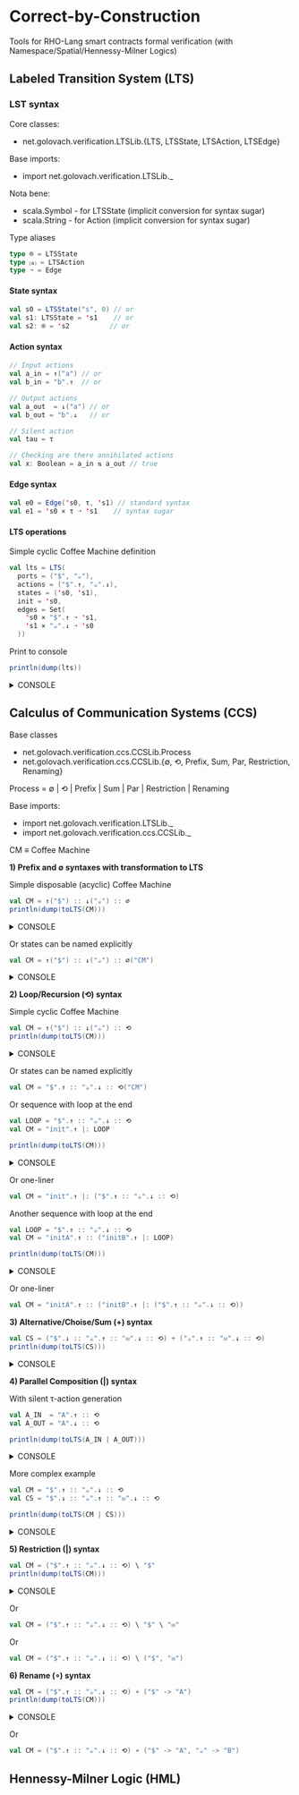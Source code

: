 # Correct-by-Construction
Tools for RHO-Lang smart contracts formal verification (with Namespace/Spatial/Hennessy-Milner Logics)

## Labeled Transition System (LTS)

### LST syntax

Core classes:
- net.golovach.verification.LTSLib.{LTS, LTSState, LTSAction, LTSEdge}

Base imports:
- import net.golovach.verification.LTSLib._

Nota bene:
- scala.Symbol - for LTSState (implicit conversion for syntax sugar)
- scala.String - for Action (implicit conversion for syntax sugar)

Type aliases
```scala
type ⌾ = LTSState
type ⒜ = LTSAction
type ➝ = Edge
```

#### State syntax
```scala
val s0 = LTSState("s", 0) // or
val s1: LTSState = 's1    // or
val s2: ⌾ = 's2          // or
```

#### Action syntax
```scala
// Input actions
val a_in = ↑("a") // or
val b_in = "b".↑  // or

// Output actions
val a_out  = ↓("a") // or
val b_out = "b".↓   // or

// Silent action
val tau = τ

// Checking are there annihilated actions
val x: Boolean = a_in ⇅ a_out // true
```

#### Edge syntax
```scala
val e0 = Edge('s0, τ, 's1) // standard syntax
val e1 = 's0 × τ ➝ 's1    // syntax sugar
```

#### LTS operations
Simple cyclic Coffee Machine definition
```scala
val lts = LTS(
  ports = ("$", "☕"),
  actions = ("$".↑, "☕".↓),
  states = ('s0, 's1),
  init = 's0,
  edges = Set(
    's0 × "$".↑ ➝ 's1,
    's1 × "☕".↓ ➝ 's0
  ))  
```

Print to console
```scala
println(dump(lts))
```
<details><summary>CONSOLE</summary>
<p>
  
```
>> ports:   {$, ☕}
>> actions: {↑$, ↓☕}
>> states:  {'s0, 's1}
>> init:    's0
>> edges:   
>>     's0 × ↑$ → 's1
>>     's1 × ↓☕ → 's0
```
</p>
</details>

## Calculus of Communication Systems (CCS)

Base classes
- net.golovach.verification.ccs.CCSLib.Process
- net.golovach.verification.ccs.CCSLib.{∅, ⟲, Prefix, Sum, Par, Restriction, Renaming}

Process = ∅ | ⟲ | Prefix | Sum | Par | Restriction | Renaming

Base imports:
- import net.golovach.verification.LTSLib._
- import net.golovach.verification.ccs.CCSLib._



CM ≡ Coffee Machine

**1) Prefix and ∅ syntaxes with transformation to LTS**

Simple disposable (acyclic) Coffee Machine
```scala
val CM = ↑("$") :: ↓("☕") :: ∅
println(dump(toLTS(CM)))
```

<details><summary>CONSOLE</summary>
<p>
  
```
>> ports:   {☕, $}
>> actions: {↓☕, ↑$}
>> states:  {'s0, 's1, 's2}
>> init:    's2
>> edges:   
>>     's1 × ↓☕ → 's0
>>     's2 × ↑$ → 's1
```  
</p>
</details>

Or states can be named explicitly
```scala
val CM = ↑("$") :: ↓("☕") :: ∅("CM")
```

<details><summary>CONSOLE</summary>
<p>

```
>> ports:   {☕, $}
>> actions: {↓☕, ↑$}
>> states:  {'CM0, 'CM1, 'CM2}
>> init:    'CM2
>> edges:   
>>     'CM1 × ↓☕ → 'CM0
>>     'CM2 × ↑$ → 'CM1
```
</p>
</details>

**2) Loop/Recursion (⟲) syntax**

Simple cyclic Coffee Machine
```scala
val CM = ↑("$") :: ↓("☕") :: ⟲
println(dump(toLTS(CM)))
```

<details><summary>CONSOLE</summary>
<p>

```
>> ports:   {☕, $}
>> actions: {↓☕, ↑$}
>> states:  {'s0, 's1}
>> init:    's1
>> edges:   
>>     's0 × ↓☕ → 's1
>>     's1 × ↑$ → 's0
```
</p>
</details>

Or states can be named explicitly
```scala
val CM = "$".↑ :: "☕".↓ :: ⟲("CM")
```

Or sequence with loop at the end
```scala
val LOOP = "$".↑ :: "☕".↓ :: ⟲
val CM = "init".↑ |: LOOP

println(dump(toLTS(CM)))
```

<details><summary>CONSOLE</summary>
<p>

```
>> ports:   {☕, $, init}
>> actions: {↓☕, ↑$, ↑init}
>> states:  {'s0, 's1, 's2}
>> init:    's2
>> edges:   
>>     's2 × ↑init → 's1
>>     's1 × ↑$ → 's0
>>     's0 × ↓☕ → 's1
```
</p>
</details>

Or one-liner
```scala
val CM = "init".↑ |: ("$".↑ :: "☕".↓ :: ⟲)
```

Another sequence with loop at the end
```scala
val LOOP = "$".↑ :: "☕".↓ :: ⟲
val CM = "initA".↑ :: ("initB".↑ |: LOOP)

println(dump(toLTS(CM)))
```

<details><summary>CONSOLE</summary>
<p>

```
>> ports:   {☕, $, initB, initA}
>> actions: {↓☕, ↑$, ↑initB, ↑initA}
>> states:  {'s0, 's1, 's2, 's3}
>> init:    's3
>> edges:   
>>     's3 × ↑initA → 's2
>>     's2 × ↑initB → 's1
>>     's1 × ↑$ → 's0
>>     's0 × ↓☕ → 's1
```
</p>
</details>

Or one-liner
```scala
val CM = "initA".↑ :: ("initB".↑ |: ("$".↑ :: "☕".↓ :: ⟲))
```

**3) Alternative/Choise/Sum (+) syntax**
```scala
val CS = ("$".↓ :: "☕".↑ :: "✉".↓ :: ⟲) + ("☕".↑ :: "✉".↓ :: ⟲)
println(dump(toLTS(CS)))
```

<details><summary>CONSOLE</summary>
<p>

```
>> ports:   {✉, ☕, $}
>> actions: {↓✉, ↑☕, ↓$}
>> states:  {'s0, 's1, 's2, 's3}
>> init:    's2
>> edges:   
>>     's1 × ↑☕ → 's0
>>     's2 × ↓$ → 's1
>>     's0 × ↓✉ → 's2
>>     's3 × ↓✉ → 's2
>>     's2 × ↑☕ → 's3
```
</p>
</details>

**4) Parallel Composition (|) syntax**

With silent τ-action generation

```scala
val A_IN  = "A".↑ :: ⟲
val A_OUT = "A".↓ :: ⟲

println(dump(toLTS(A_IN | A_OUT)))
```

<details><summary>CONSOLE</summary>
<p>

```
>> ports:   {A}
>> actions: {↑A, ↓A, τ}
>> states:  {'s0}
>> init:    's0
>> edges:   
>>     's0 × ↑A → 's0
>>     's0 × ↓A → 's0
>>     's0 × τ → 's0
```
</p>
</details>

More complex example
```scala
val CM = "$".↑ :: "☕".↓ :: ⟲
val CS = "$".↓ :: "☕".↑ :: "✉".↓ :: ⟲

println(dump(toLTS(CM | CS)))
```

<details><summary>CONSOLE</summary>
<p>
 
```
>> ports:   {☕, $, ✉}
>> actions: {↓☕, ↑☕, ↓✉, τ, ↑$, ↓$}
>> states:  {'s0, 's1, 's2, 's3, 's4, 's5}
>> init:    's5
>> edges:   
>>     's1 × τ → 's3
>>     's3 × ↓✉ → 's5
>>     's3 × ↑$ → 's0
>>     's1 × ↑☕ → 's0
>>     's4 × ↑☕ → 's3
>>     's2 × ↓$ → 's1
>>     's2 × ↓☕ → 's5
>>     's5 × ↑$ → 's2
>>     's4 × ↑$ → 's1
>>     's0 × ↓☕ → 's3
>>     's5 × τ → 's1
>>     's5 × ↓$ → 's4
>>     's0 × ↓✉ → 's2
>>     's1 × ↓☕ → 's4
``` 
</p>
</details>

**5) Restriction (|) syntax**
```scala
val CM = ("$".↑ :: "☕".↓ :: ⟲) \ "$"
println(dump(toLTS(CM)))
```

<details><summary>CONSOLE</summary>
<p>
  
```
>> ports:   {☕}
>> actions: {↓☕}
>> states:  {'s0, 's1}
>> init:    's1
>> edges:   
>>     's0 × ↓☕ → 's1
```  
</p>
</details>

Or
```scala
val CM = ("$".↑ :: "☕".↓ :: ⟲) \ "$" \ "✉"
```

Or
```scala
val CM = ("$".↑ :: "☕".↓ :: ⟲) \ ("$", "✉")
```

**6) Rename (∘) syntax**
```scala
val CM = ("$".↑ :: "☕".↓ :: ⟲) ∘ ("$" -> "A")
println(dump(toLTS(CM)))
```

<details><summary>CONSOLE</summary>
<p>

```
>> ports:   {☕, A}
>> actions: {↓☕, ↑A}
>> states:  {'s0, 's1}
>> init:    's1
>> edges:   
>>     's0 × ↓☕ → 's1
>>     's1 × ↑A → 's0
```
</p>
</details>

Or
```scala
val CM = ("$".↑ :: "☕".↓ :: ⟲) ∘ ("$" -> "A", "☕" -> "B")
```

## Hennessy-Milner Logic (HML)
